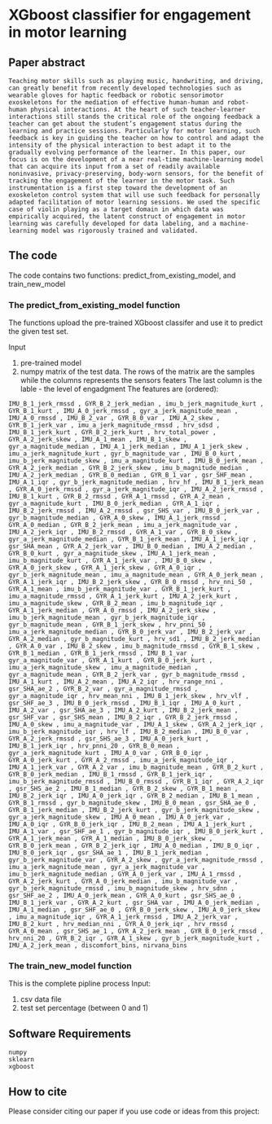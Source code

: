 # XGboost classifier for engagement in motor learning

## Paper abstract
`
Teaching motor skills such as playing music, handwriting, and driving, can greatly benefit from recently developed technologies such as wearable gloves for haptic feedback or robotic sensorimotor exoskeletons for the mediation of effective human-human and robot-human physical interactions. At the heart of such teacher-learner interactions still stands the critical role of the ongoing feedback a teacher can get about the student’s engagement status during the learning and practice sessions. Particularly for motor learning, such feedback is key in guiding the teacher on how to control and adapt the intensity of the physical interaction to best adapt it to the gradually evolving performance of the learner. In this paper, our focus is on the development of a near real-time machine-learning model that can acquire its input from a set of readily available noninvasive, privacy-preserving, body-worn sensors, for the benefit of tracking the engagement of the learner in the motor task. Such instrumentation is a first step toward the development of an exoskeleton control system that will use such feedback for personally adapted facilitation of motor learning sessions. We used the specific case of violin playing as a target domain in which data was empirically acquired, the latent construct of engagement in motor learning was carefully developed for data labeling, and a machine-learning model was rigorously trained and validated.
`



## The code
The code contains two functions: predict_from_existing_model, and train_new_model


### The predict_from_existing_model function
The functions upload the pre-trained XGboost classifer and use it to predict the given test set.

Input
  1.  pre-trained model 
  2.  numpy matrix of the test data. The rows of the matrix are the samples while the columns represents the sensors featers
        The last column is the lable - the level of engadgment
        The features are (ordered):
        
```
IMU_B_1_jerk_rmssd , GYR_B_2_jerk_median , imu_b_jerk_magnitude_kurt , GYR_B_1_kurt , IMU_A_0_jerk_rmssd , gyr_a_jerk_magnitude_mean , IMU_A_0_rmssd , IMU_B_2_var , GYR_B_0_var , IMU_A_2_skew , GYR_B_1_jerk_var , imu_a_jerk_magnitude_rmssd , hrv_sdsd , IMU_B_1_jerk_kurt , GYR_B_2_jerk_kurt , hrv_total_power , GYR_A_2_jerk_skew , IMU_A_1_mean , IMU_B_1_skew , gyr_a_magnitude_median , IMU_A_1_jerk_median , IMU_A_1_jerk_skew , imu_a_jerk_magnitude_kurt , gyr_b_magnitude_var , IMU_B_0_kurt , imu_b_jerk_magnitude_skew , imu_a_magnitude_kurt , IMU_B_0_jerk_mean , GYR_A_2_jerk_median , GYR_B_2_jerk_skew , imu_b_magnitude_median , IMU_A_2_jerk_median , GYR_B_0_median , GYR_B_1_var , gsr_SHF_mean , IMU_A_1_iqr , gyr_b_jerk_magnitude_median , hrv_hf , IMU_B_1_jerk_mean , GYR_A_0_jerk_rmssd , gyr_a_jerk_magnitude_iqr , IMU_A_2_jerk_rmssd , IMU_B_1_kurt , GYR_B_2_rmssd , GYR_A_1_rmssd , GYR_A_2_mean , gyr_a_magnitude_kurt , IMU_B_0_jerk_median , GYR_A_1_iqr , IMU_B_2_jerk_rmssd , IMU_A_2_rmssd , gsr_SHS_var , IMU_B_0_jerk_var , gyr_b_magnitude_median , GYR_A_0_skew , IMU_A_1_jerk_rmssd , GYR_A_0_median , GYR_B_2_jerk_mean , imu_a_jerk_magnitude_var , IMU_A_2_jerk_iqr , IMU_B_2_rmssd , GYR_A_1_var , GYR_B_0_skew , gyr_a_jerk_magnitude_median , GYR_B_1_jerk_mean , IMU_A_1_jerk_iqr , gsr_SHA_mean , GYR_A_2_jerk_var , IMU_B_0_median , IMU_A_2_median , GYR_B_0_kurt , gyr_a_magnitude_skew , IMU_A_1_jerk_mean , imu_b_magnitude_kurt , GYR_A_1_jerk_var , IMU_B_0_skew , GYR_A_0_jerk_skew , GYR_A_1_jerk_skew , GYR_A_0_iqr , gyr_b_jerk_magnitude_mean , imu_a_magnitude_mean , GYR_A_0_jerk_mean , GYR_A_1_jerk_iqr , IMU_B_2_jerk_skew , GYR_B_0_rmssd , hrv_nni_50 , GYR_A_1_mean , imu_b_jerk_magnitude_var , GYR_B_1_jerk_kurt , imu_a_magnitude_rmssd , GYR_A_1_jerk_kurt , IMU_A_2_jerk_kurt , imu_a_magnitude_skew , GYR_B_2_mean , imu_b_magnitude_iqr , GYR_A_1_jerk_median , GYR_A_0_rmssd , IMU_A_2_jerk_skew , imu_b_jerk_magnitude_mean , gyr_b_jerk_magnitude_iqr , gyr_b_magnitude_mean , GYR_B_1_jerk_skew , hrv_pnni_50 , imu_a_jerk_magnitude_median , GYR_B_0_jerk_var , IMU_B_2_jerk_var , GYR_A_2_median , gyr_b_magnitude_kurt , hrv_sd1 , IMU_B_2_jerk_median , GYR_A_0_var , IMU_B_2_skew , imu_b_magnitude_rmssd , GYR_B_1_skew , GYR_B_1_median , GYR_B_1_jerk_rmssd , IMU_B_1_var , gyr_a_magnitude_var , GYR_A_1_kurt , GYR_B_0_jerk_kurt , imu_a_jerk_magnitude_skew , imu_a_magnitude_median , gyr_a_magnitude_mean , GYR_B_2_jerk_var , gyr_b_magnitude_rmssd , IMU_A_1_kurt , IMU_A_2_mean , IMU_A_2_iqr , hrv_range_nni , gsr_SHA_ae_2 , GYR_B_2_var , gyr_a_magnitude_rmssd , gyr_a_magnitude_iqr , hrv_mean_nni , IMU_B_1_jerk_skew , hrv_vlf , gsr_SHF_ae_3 , IMU_B_0_jerk_rmssd , IMU_B_1_iqr , IMU_A_0_kurt , IMU_A_2_var , gsr_SHA_ae_3 , IMU_A_2_kurt , IMU_B_2_jerk_mean , gsr_SHF_var , gsr_SHS_mean , IMU_B_2_iqr , GYR_B_2_jerk_rmssd , IMU_A_0_skew , imu_a_magnitude_var , IMU_A_1_skew , GYR_A_2_jerk_iqr , imu_b_jerk_magnitude_iqr , hrv_lf , IMU_B_2_median , IMU_B_0_var , GYR_A_2_jerk_rmssd , gsr_SHS_ae_3 , IMU_A_0_jerk_kurt , IMU_B_1_jerk_iqr , hrv_pnni_20 , GYR_B_0_mean , gyr_a_jerk_magnitude_kurt , IMU_A_0_var , GYR_B_0_iqr , GYR_A_0_jerk_kurt , GYR_A_2_rmssd , imu_a_jerk_magnitude_iqr , IMU_A_1_jerk_var , GYR_A_2_var , imu_b_magnitude_mean , GYR_B_2_kurt , GYR_B_0_jerk_median , IMU_B_1_rmssd , GYR_B_1_jerk_iqr , imu_b_jerk_magnitude_rmssd , IMU_B_0_rmssd , GYR_B_1_iqr , GYR_A_2_iqr , gsr_SHS_ae_2 , IMU_B_1_median , GYR_B_2_skew , GYR_B_1_mean , IMU_B_2_jerk_iqr , IMU_A_0_jerk_iqr , GYR_B_2_median , IMU_B_1_mean , GYR_B_1_rmssd , gyr_b_magnitude_skew , IMU_B_0_mean , gsr_SHA_ae_0 , GYR_B_1_jerk_median , IMU_B_2_jerk_kurt , gyr_b_jerk_magnitude_skew , gyr_a_jerk_magnitude_skew , IMU_A_0_mean , IMU_A_0_jerk_var , IMU_A_0_iqr , GYR_B_0_jerk_iqr , IMU_B_2_mean , IMU_A_1_jerk_kurt , IMU_A_1_var , gsr_SHF_ae_1 , gyr_b_magnitude_iqr , IMU_B_0_jerk_kurt , GYR_A_1_jerk_mean , GYR_A_1_median , IMU_B_0_jerk_skew , GYR_B_0_jerk_mean , GYR_B_2_jerk_iqr , IMU_A_0_median , IMU_B_0_iqr , IMU_B_0_jerk_iqr , gsr_SHA_ae_1 , IMU_B_1_jerk_median , gyr_b_jerk_magnitude_var , GYR_A_2_skew , gyr_a_jerk_magnitude_rmssd , imu_a_jerk_magnitude_mean , gyr_a_jerk_magnitude_var , imu_b_jerk_magnitude_median , GYR_A_0_jerk_var , IMU_A_1_rmssd , GYR_A_2_jerk_kurt , GYR_A_0_jerk_median , imu_b_magnitude_var , gyr_b_jerk_magnitude_rmssd , imu_b_magnitude_skew , hrv_sdnn , gsr_SHF_ae_2 , IMU_A_0_jerk_mean , GYR_A_0_kurt , gsr_SHS_ae_0 , IMU_B_1_jerk_var , GYR_A_2_kurt , gsr_SHA_var , IMU_A_0_jerk_median , IMU_A_1_median , gsr_SHF_ae_0 , GYR_B_0_jerk_skew , IMU_A_0_jerk_skew , imu_a_magnitude_iqr , GYR_A_1_jerk_rmssd , IMU_A_2_jerk_var , IMU_B_2_kurt , hrv_median_nni , GYR_A_0_jerk_iqr , hrv_rmssd , GYR_A_0_mean , gsr_SHS_ae_1 , GYR_A_2_jerk_mean , GYR_B_0_jerk_rmssd , hrv_nni_20 , GYR_B_2_iqr , GYR_A_1_skew , gyr_b_jerk_magnitude_kurt , IMU_A_2_jerk_mean , discomfort_bins, nirvana_bins
```



### The train_new_model function
This is the complete pipline process
Input:
  1. csv data file
  2. test set percentage (between 0 and 1)



    
## Software Requirements
```
numpy
sklearn
xgboost
```


## How to cite
Please consider citing our paper if you use code or ideas from this project:



